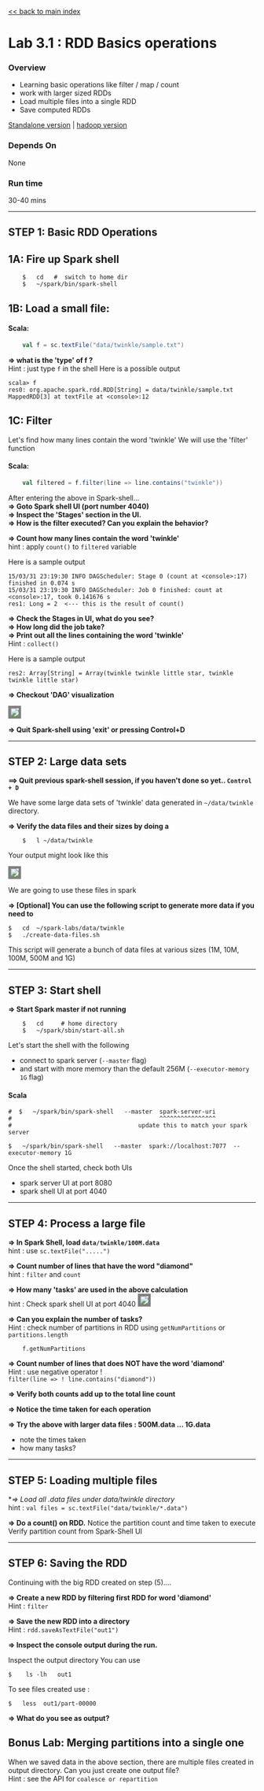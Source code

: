 <link rel='stylesheet' href='../assets/css/main.css'/>

[<< back to main index](../README.md)

Lab 3.1 : RDD Basics operations
================================

### Overview
* Learning basic operations like filter / map / count
* work with larger sized RDDs
* Load multiple files into a single RDD
* Save computed RDDs

[Standalone version](3.1-rdd-basics.md) |  [hadoop version](3.1H-rdd-hadoop.md)

### Depends On
None

### Run time
30-40 mins


----------------------------
STEP 1: Basic RDD Operations
----------------------------

## 1A: Fire up Spark shell

```
    $   cd   #  switch to home dir
    $   ~/spark/bin/spark-shell
```



## 1B: Load a small file:

#### Scala:

```scala
    val f = sc.textFile("data/twinkle/sample.txt")
```



**=> what is the 'type' of f ?**  
Hint : just type `f` in the shell
Here is a possible output

    scala> f
    res0: org.apache.spark.rdd.RDD[String] = data/twinkle/sample.txt MappedRDD[3] at textFile at <console>:12


## 1C: Filter
Let's find how many lines contain the word 'twinkle'
We will use the 'filter' function

#### Scala:

```scala
    val filtered = f.filter(line => line.contains("twinkle"))
```


After entering the above in Spark-shell...  
**=> Goto Spark shell UI (port number 4040)**  
**=> Inspect the 'Stages' section in the UI.**  
**=> How is the filter executed? Can you explain the behavior?**  

**=> Count how many lines contain the word 'twinkle'**  
hint : apply `count()` to `filtered` variable

Here is a sample output

    15/03/31 23:19:30 INFO DAGScheduler: Stage 0 (count at <console>:17) finished in 0.074 s
    15/03/31 23:19:30 INFO DAGScheduler: Job 0 finished: count at <console>:17, took 0.141676 s
    res1: Long = 2  <--- this is the result of count()


**=> Check the Stages in UI,  what do you see?**  
**=> How long did the job take?**  
**=> Print out all the lines containing the word 'twinkle'**   
Hint : `collect()`

Here is a sample output

    res2: Array[String] = Array(twinkle twinkle little star, twinkle twinkle little star)


**=> Checkout 'DAG' visualization**

<img src="../images/3.1c.png" style="border: 5px solid grey; max-width:100%;"/>

**=> Quit Spark-shell using 'exit'  or pressing  Control+D**


-----------------------
STEP 2:  Large data sets
-----------------------
**==> Quit previous spark-shell session, if you haven't done so yet.. `Control + D`**  

We have some large data sets of 'twinkle' data generated in `~/data/twinkle`  directory.

**=> Verify the data files and their sizes by doing a**
```
    $   l ~/data/twinkle
```
Your output might look like this

<img src="../images/3.1a.png" style="border: 5px solid grey; max-width:100%;"/>

We are going to use these files in spark

**=> [Optional] You can use the following script to generate more data if you need to**  

    $   cd  ~/spark-labs/data/twinkle
    $   ./create-data-files.sh


This script will generate a bunch of data files at various sizes (1M, 10M, 100M, 500M and 1G)


--------------------
STEP 3:  Start shell
--------------------



**=> Start Spark master if not running**
```
    $   cd     # home directory
    $   ~/spark/sbin/start-all.sh
```


Let's start the shell with the following
  * connect to spark server (`--master`  flag)
  * and start with more memory than the default 256M (`--executor-memory 1G` flag)


#### Scala

    #  $   ~/spark/bin/spark-shell   --master  spark-server-uri
    #                                          ^^^^^^^^^^^^^^^^
    #                                    update this to match your spark server

    $   ~/spark/bin/spark-shell   --master  spark://localhost:7077  --executor-memory 1G



Once the shell started, check both UIs
* spark server UI at port 8080
* spark shell UI at  port 4040


-------------------------
STEP 4: Process a large file
-------------------------
**=> In Spark Shell, load `data/twinkle/100M.data`**  
hint : use   `sc.textFile(".....")`

**=> Count number of lines that have the word "diamond"**  
hint : `filter`  and `count`

**=> How many 'tasks' are used in the above calculation**  
hint : Check spark shell UI at port 4040
<img src="../images/3.1b.png" style="border: 5px solid grey; max-width:100%;" />

**=> Can you explain the number of tasks?**  
Hint : check number of partitions in RDD using `getNumPartitions`  or `partitions.length`  
```
    f.getNumPartitions
```



**=> Count number of lines that does NOT have the word 'diamond'**  
Hint : use negative operator  !  
`filter(line => ! line.contains("diamond")) `

**=> Verify both counts add up to the total line count**

**=> Notice the time taken for each operation**

**=> Try the above with larger data files : 500M.data  ... 1G.data**
  - note the times taken
  - how many tasks?


------------------------------
STEP 5: Loading multiple files
------------------------------
**=> Load all *.data files under  data/twinkle  directory**  
hint : `val files = sc.textFile("data/twinkle/*.data")`

**=> Do a count() on RDD.**
Notice the partition count and time taken to execute
Verify partition count from Spark-Shell UI


-----------------------
STEP 6:  Saving the RDD
-----------------------
Continuing with the big RDD created on step (5)....

**=> Create a new RDD by filtering first RDD for word 'diamond'**  
Hint : `filter`

**=> Save the new RDD into a directory**  
Hint :   `rdd.saveAsTextFile("out1")`

**=> Inspect the console output during the run.**

Inspect the output directory
You can use

    $    ls -lh   out1


To see files created use :

    $   less  out1/part-00000


**=> What do you see as output?**


## Bonus Lab: Merging partitions into a single one
When we saved data in the above section, there are multiple files created in output directory.   Can you just create one output file?   
Hint : see the API for `coalesce or repartition`